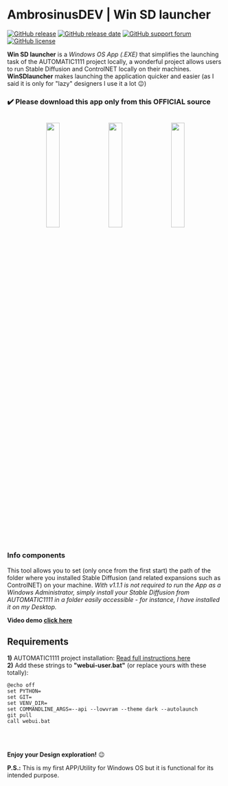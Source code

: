 # AmbrosinusDEV | Win SD launcher

[![GitHub release](https://img.shields.io/badge/release-v1.1.1-blue)](https://github.com/lucianoambrosini/Ambrosinus-Toolkit/blob/main/latest_version.txt)
[![GitHub release date](https://img.shields.io/badge/last%20release%20date-April_2023-green)](https://bit.ly/WinSDlauncher)
[![GitHub support forum](https://img.shields.io/badge/Support%20forum-Help-critical)](https://discourse.mcneel.com/t/ambrosinus-toolkit/147124?u=ambrosinus)
[![GitHub license](https://img.shields.io/github/license/lucianoambrosini/Ambrosinus-Toolkit?color=orange)](https://github.com/lucianoambrosini/Ambrosinus-Toolkit/blob/main/LICENSE)

**Win SD launcher** is a *Windows OS App (.EXE)* that simplifies the launching task of the AUTOMATIC1111 project locally, a wonderful project allows users to run Stable Diffusion and ControlNET locally on their machines. **WinSDlauncher** makes launching the application quicker and easier (as I said it is only for "lazy" designers I use it a lot 😉)
<br>
### ✔️ Please download this app only from this OFFICIAL source
<br>

<div align="center">
<img src="https://ambrosinus.altervista.org/blog/wp-content/uploads/2023/03/v111_01.png" width="25%" height="25%">
&nbsp &nbsp
<img src="https://ambrosinus.altervista.org/blog/wp-content/uploads/2023/03/v111_02.png" width="25%" height="25%">
&nbsp &nbsp
<img src="https://ambrosinus.altervista.org/blog/wp-content/uploads/2023/03/v111_03.png" width="25%" height="25%">
</div>

### Info components
This tool allows you to set (only once from the first start) the path of the folder where you installed Stable Diffusion (and related expansions such as ControlNET) on your machine. *With v1.1.1 is not required to run the App as a Windows Administrator, simply install your Stable Diffusion from AUTOMATIC1111 in a folder easily accessible - for instance, I have installed it on my Desktop.*
<br>

**Video demo [click here](https://youtu.be/EjUSKjRKKlI)**
<br>

## Requirements
**1)** AUTOMATIC1111 project installation: [Read full instructions here](https://ambrosinus.altervista.org/blog/ai-as-rendering-eng-sd-controlnet-locally/#part1)
<br>
**2)** Add these strings to **"webui-user.bat"** (or replace yours with these totally):
```
@echo off
set PYTHON=
set GIT=
set VENV_DIR=
set COMMANDLINE_ARGS=--api --lowvram --theme dark --autolaunch
git pull
call webui.bat
```
<br>
<br>

**Enjoy your Design exploration!** 😉

**P.S.:** This is my first APP/Utility for Windows OS but it is functional for its intended purpose.
